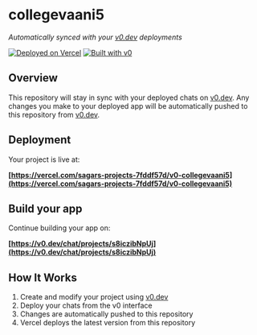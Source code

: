 # collegevaani5

*Automatically synced with your [v0.dev](https://v0.dev) deployments*

[![Deployed on Vercel](https://img.shields.io/badge/Deployed%20on-Vercel-black?style=for-the-badge&logo=vercel)](https://vercel.com/sagars-projects-7fddf57d/v0-collegevaani5)
[![Built with v0](https://img.shields.io/badge/Built%20with-v0.dev-black?style=for-the-badge)](https://v0.dev/chat/projects/s8iczibNpUj)

## Overview

This repository will stay in sync with your deployed chats on [v0.dev](https://v0.dev).
Any changes you make to your deployed app will be automatically pushed to this repository from [v0.dev](https://v0.dev).

## Deployment

Your project is live at:

**[https://vercel.com/sagars-projects-7fddf57d/v0-collegevaani5](https://vercel.com/sagars-projects-7fddf57d/v0-collegevaani5)**

## Build your app

Continue building your app on:

**[https://v0.dev/chat/projects/s8iczibNpUj](https://v0.dev/chat/projects/s8iczibNpUj)**

## How It Works

1. Create and modify your project using [v0.dev](https://v0.dev)
2. Deploy your chats from the v0 interface
3. Changes are automatically pushed to this repository
4. Vercel deploys the latest version from this repository